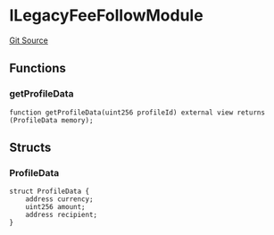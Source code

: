 # ILegacyFeeFollowModule
[Git Source](https://github.com/digiv3rse/core-contracts/blob/5454b58664fab805b6888a68ff40915d251f32f3/contracts/libraries/MigrationLib.sol)


## Functions
### getProfileData


```solidity
function getProfileData(uint256 profileId) external view returns (ProfileData memory);
```

## Structs
### ProfileData

```solidity
struct ProfileData {
    address currency;
    uint256 amount;
    address recipient;
}
```

